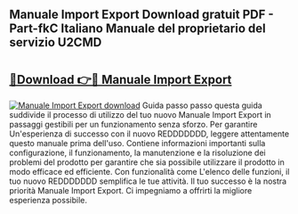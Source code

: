 ## Manuale Import Export Download gratuit PDF - Part-fkC Italiano Manuale del proprietario del servizio U2CMD

# <h2><a href="http://df9o5z.blite.top/?on=Manuale+Import+Export">🔗Download 👉🔴 Manuale Import Export</a></h2>

[![Manuale Import Export download](https://i.imgur.com/lujVjoI.png)](http://df9o5z.blite.top/?on=Manuale+Import+Export)
Guida passo passo questa guida suddivide il processo di utilizzo del tuo nuovo Manuale Import Export in passaggi gestibili per un funzionamento senza sforzo. Per garantire Un'esperienza di successo con il nuovo REDDDDDDD, leggere attentamente questo manuale prima dell'uso. Contiene informazioni importanti sulla configurazione, il funzionamento, la manutenzione e la risoluzione dei problemi del prodotto per garantire che sia possibile utilizzare il prodotto in modo efficace ed efficiente. Con funzionalità come L'elenco delle funzioni, il tuo nuovo REDDDDDDD semplifica le tue attività. Il tuo successo è la nostra priorità Manuale Import Export. Ci impegniamo a offrirti la migliore esperienza possibile.
